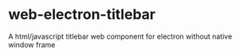 # web-electron-titlebar
A html/javascript titlebar web component for electron without native window frame
